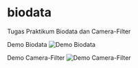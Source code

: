 # biodata

Tugas Praktikum Biodata dan Camera-Filter

Demo Biodata
![Demo Biodata](assets/biodata.gif)

Demo Camera-Filter
![Demo Camera-Filter](assets/camera-filter.gif)